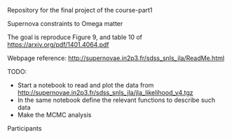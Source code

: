 Repository for the final project of the course-part1 

Supernova constraints to Omega matter

The goal is reproduce Figure 9, and table 10  of https://arxiv.org/pdf/1401.4064.pdf

Webpage reference: http://supernovae.in2p3.fr/sdss_snls_jla/ReadMe.html


TODO: 
 - Start a notebook to read and plot the data from http://supernovae.in2p3.fr/sdss_snls_jla/jla_likelihood_v4.tgz
 - In the same notebook define the relevant functions to describe such data
 - Make the MCMC analysis

Participants 

